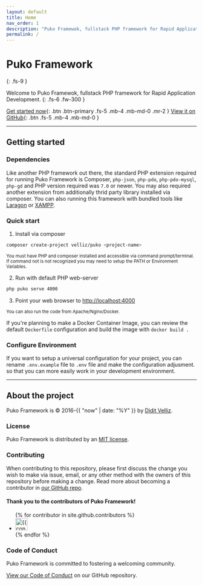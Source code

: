 ```yaml
---
layout: default
title: Home
nav_order: 1
description: "Puko Framewok, fullstack PHP framework for Rapid Application Development."
permalink: /
---
```


# Puko Framework
{: .fs-9 }

Welcome to Puko Framewok, fullstack PHP framework for Rapid Application Development.
{: .fs-6 .fw-300 }

[Get started now](#getting-started){: .btn .btn-primary .fs-5 .mb-4 .mb-md-0 .mr-2 } [View it on GitHub](https://github.com/Velliz/puko){: .btn .fs-5 .mb-4 .mb-md-0 }

---

## Getting started

### Dependencies

Like another PHP framework out there, the standard PHP extension required for running Puko Framework is Composer, `php-json`, `php-pdo`, `php-pdo-mysql`, `php-gd` and PHP version required was `7.0` or newer. You may also required another extension from additionally thrid party library installed via composer. You can also running this framework with bundled tools like [Laragon](https://laragon.org/download/index.html) or [XAMPP](https://www.apachefriends.org/download.html).

### Quick start

1. Install via composer
```bash
composer create-project velliz/puko <project-name>
```
<small>You must have PHP and composer installed and accessible via command prompt/terminal. If command not is not recognized you may need to setup the PATH or Environment Variables.</small>

2. Run with default PHP web-server
```bash
php puko serve 4000
```

3. Point your web browser to [http://localhost:4000](http://localhost:4000)

<small>You can also run the code from Apache/Nginx/Docker.</small>

If you're planning to make a Docker Container Image, you can review the default `Dockerfile` configuration and build the image with `docker build .` 

### Configure Environment

If you want to setup a universal configuration for your project, you can rename `.env.example` file to `.env` file and make the configuration adjusment. so that you can more easily work in your development environment.

---

## About the project

Puko Framework is &copy; 2016-{{ "now" | date: "%Y" }} by [Didit Velliz](https://velliz.github.io).

### License

Puko Framework is distributed by an [MIT license](https://github.com/pukoframework/pukoframework.github.io/tree/master/LICENSE.txt).

### Contributing

When contributing to this repository, please first discuss the change you wish to make via issue,
email, or any other method with the owners of this repository before making a change. Read more about becoming a contributor in [our GitHub repo](https://github.com/pukoframework/pukoframework.github.io#contributing).

#### Thank you to the contributors of Puko Framework!

<ul class="list-style-none">
{% for contributor in site.github.contributors %}
  <li class="d-inline-block mr-1">
     <a href="{{ contributor.html_url }}"><img src="{{ contributor.avatar_url }}" width="32" height="32" alt="{{ contributor.login }}"/></a>
  </li>
{% endfor %}
</ul>

### Code of Conduct

Puko Framework is committed to fostering a welcoming community.

[View our Code of Conduct](https://github.com/pukoframework/pukoframework.github.io/tree/master/CODE_OF_CONDUCT.md) on our GitHub repository.
